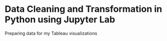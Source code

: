 # Data Cleaning and Transformation in Python using Jupyter Lab

Preparing data for my Tableau visualizations
